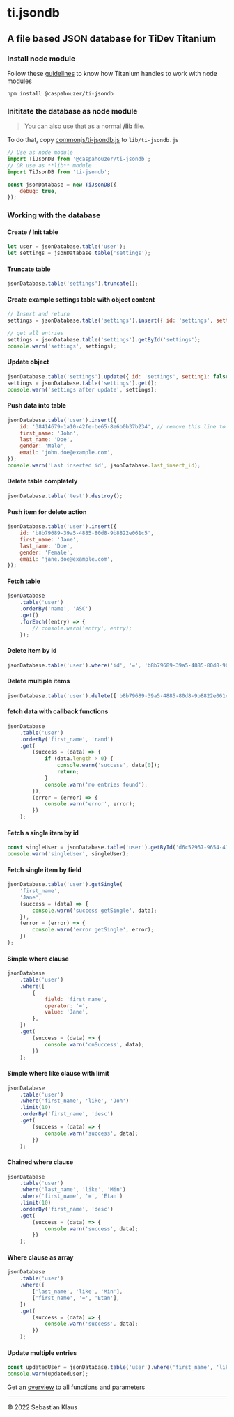 # ti.jsondb

## A file based JSON database for TiDev Titanium

### Install node module

Follow these [guidelines](https://titaniumsdk.com/guide/Titanium_SDK/Titanium_SDK_Guide/Best_Practices_and_Recommendations/CommonJS_Modules_in_Titanium.html#commonjs-module-specification-implementation) to know how Titanium handles to work with node modules

    npm install @caspahouzer/ti-jsondb

### Inititate the database as node module

> You can also use that as a normal **/lib** file.

To do that, copy [commonjs/ti-jsondb.js](commonjs/ti-jsondb.js) to `lib/ti-jsondb.js`

```javascript
// Use as node module
import TiJsonDB from '@caspahouzer/ti-jsondb';
// OR use as **lib** module
import TiJsonDB from 'ti-jsondb';

const jsonDatabase = new TiJsonDB({
    debug: true,
});
```

### Working with the database

#### Create / Init table

```javascript
let user = jsonDatabase.table('user');
let settings = jsonDatabase.table('settings');
```

#### Truncate table

```javascript
jsonDatabase.table('settings').truncate();
```

#### Create example settings table with object content

```javascript
// Insert and return
settings = jsonDatabase.table('settings').insert({ id: 'settings', setting1: true, setting2: false, setting3: 'test' });

// get all entries
settings = jsonDatabase.table('settings').getById('settings');
console.warn('settings', settings);
```

#### Update object

```javascript
jsonDatabase.table('settings').update({ id: 'settings', setting1: false, setting2: true });
settings = jsonDatabase.table('settings').get();
console.warn('settings after update', settings);
```

#### Push data into table

```javascript
jsonDatabase.table('user').insert({
    id: '38414679-1a10-42fe-be65-8e6b0b37b234', // remove this line to make a new entry
    first_name: 'John',
    last_name: 'Doe',
    gender: 'Male',
    email: 'john.doe@example.com',
});
console.warn('Last inserted id', jsonDatabase.last_insert_id);
```

#### Delete table completely

```javascript
jsonDatabase.table('test').destroy();
```

#### Push item for delete action

```javascript
jsonDatabase.table('user').insert({
    id: 'b8b79689-39a5-4885-80d8-9b8822e061c5',
    first_name: 'Jane',
    last_name: 'Doe',
    gender: 'Female',
    email: 'jane.doe@example.com',
});
```

#### Fetch table

```javascript
jsonDatabase
    .table('user')
    .orderBy('name', 'ASC')
    .get()
    .forEach((entry) => {
        // console.warn('entry', entry);
    });
```

#### Delete item by id

```javascript
jsonDatabase.table('user').where('id', '=', 'b8b79689-39a5-4885-80d8-9b8822e061c5').delete();
```

#### Delete multiple items

```javascript
jsonDatabase.table('user').delete(['b8b79689-39a5-4885-80d8-9b8822e061c5', 'd6c52967-9654-4152-80f8-8fbc5a1e33d6']);
```

#### fetch data with callback functions

```javascript
jsonDatabase
    .table('user')
    .orderBy('first_name', 'rand')
    .get(
        (success = (data) => {
            if (data.length > 0) {
                console.warn('success', data[0]);
                return;
            }
            console.warn('no entries found');
        }),
        (error = (error) => {
            console.warn('error', error);
        })
    );
```

#### Fetch a single item by id

```javascript
const singleUser = jsonDatabase.table('user').getById('d6c52967-9654-4152-80f8-8fbc5a1e33d6');
console.warn('singleUser', singleUser);
```

#### Fetch single item by field

```javascript
jsonDatabase.table('user').getSingle(
    'first_name',
    'Jane',
    (success = (data) => {
        console.warn('success getSingle', data);
    }),
    (error = (error) => {
        console.warn('error getSingle', error);
    })
);
```

#### Simple where clause

```javascript
jsonDatabase
    .table('user')
    .where([
        {
            field: 'first_name',
            operator: '=',
            value: 'Jane',
        },
    ])
    .get(
        (success = (data) => {
            console.warn('onSuccess', data);
        })
    );
```

#### Simple where like clause with limit

```javascript
jsonDatabase
    .table('user')
    .where('first_name', 'like', 'Joh')
    .limit(10)
    .orderBy('first_name', 'desc')
    .get(
        (success = (data) => {
            console.warn('success', data);
        })
    );
```

#### Chained where clause

```javascript
jsonDatabase
    .table('user')
    .where('last_name', 'like', 'Min')
    .where('first_name', '=', 'Etan')
    .limit(10)
    .orderBy('first_name', 'desc')
    .get(
        (success = (data) => {
            console.warn('success', data);
        })
    );
```

#### Where clause as array

```javascript
jsonDatabase
    .table('user')
    .where([
        ['last_name', 'like', 'Min'],
        ['first_name', '=', 'Etan'],
    ])
    .get(
        (success = (data) => {
            console.warn('success', data);
        })
    );
```

#### Update multiple entries

```javascript
const updatedUser = jsonDatabase.table('user').where('first_name', 'like', 'John').limit(10).update({ first_name: 'Johny' });
console.warn(updatedUser);
```

Get an [overview](./methods.md) to all functions and parameters

---

&copy; 2022 Sebastian Klaus
